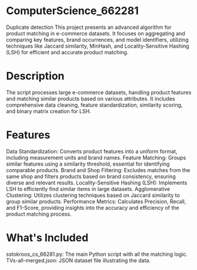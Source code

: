 # ComputerScience_662281
Duplicate detection
This project presents an advanced algorithm for product matching in e-commerce datasets. It focuses on aggregating and comparing key features, brand occurrences, and model identifiers, utilizing techniques like Jaccard similarity, MinHash, and Locality-Sensitive Hashing (LSH) for efficient and accurate product matching.

# Description
The script processes large e-commerce datasets, handling product features and matching similar products based on various attributes. It includes comprehensive data cleaning, feature standardization, similarity scoring, and binary matrix creation for LSH.

# Features
Data Standardization: Converts product features into a uniform format, including measurement units and brand names.
Feature Matching: Groups similar features using a similarity threshold, essential for identifying comparable products.
Brand and Shop Filtering: Excludes matches from the same shop and filters products based on brand consistency, ensuring diverse and relevant results.
Locality-Sensitive Hashing (LSH): Implements LSH to efficiently find similar items in large datasets.
Agglomerative Clustering: Utilizes clustering techniques based on Jaccard similarity to group similar products.
Performance Metrics: Calculates Precision, Recall, and F1-Score, providing insights into the accuracy and efficiency of the product matching process.

# What's Included
sstokroos_cs_66281.py: The main Python script with all the matching logic.
TVs-all-merged.json:  JSON dataset file illustrating the data.
